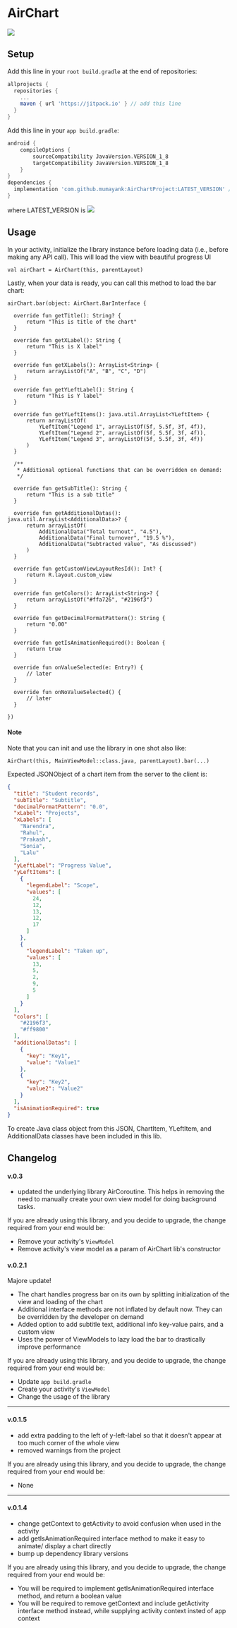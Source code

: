 # AirChart
[![](https://jitpack.io/v/mumayank/AirChartProject.svg)](https://jitpack.io/#mumayank/AirChartProject)

## Setup

Add this line in your `root build.gradle` at the end of repositories:

```gradle
allprojects {
  repositories {
    ...
    maven { url 'https://jitpack.io' } // add this line
  }
}
  ```
Add this line in your `app build.gradle`:
```gradle
android {
    compileOptions {
        sourceCompatibility JavaVersion.VERSION_1_8
        targetCompatibility JavaVersion.VERSION_1_8
    }
}
dependencies {
  implementation 'com.github.mumayank:AirChartProject:LATEST_VERSION' // add this line
}
```
where LATEST_VERSION is [![](https://jitpack.io/v/mumayank/AirChartProject.svg)](https://jitpack.io/#mumayank/AirChartProject)

## Usage

In your activity, initialize the library instance before loading data (i.e., before making any API call). This will load the view with beautiful progress UI
```
val airChart = AirChart(this, parentLayout)
```

Lastly, when your data is ready, you can call this method to load the bar chart:
```
airChart.bar(object: AirChart.BarInterface {

  override fun getTitle(): String? {
      return "This is title of the chart"
  }

  override fun getXLabel(): String {
      return "This is X label"
  }

  override fun getXLabels(): ArrayList<String> {
      return arrayListOf("A", "B", "C", "D")
  }

  override fun getYLeftLabel(): String {
      return "This is Y label"
  }

  override fun getYLeftItems(): java.util.ArrayList<YLeftItem> {
      return arrayListOf(
          YLeftItem("Legend 1", arrayListOf(5f, 5.5f, 3f, 4f)),
          YLeftItem("Legend 2", arrayListOf(5f, 5.5f, 3f, 4f)),
          YLeftItem("Legend 3", arrayListOf(5f, 5.5f, 3f, 4f))
      )
  }

  /**
   * Additional optional functions that can be overridden on demand:
   */

  override fun getSubTitle(): String {
      return "This is a sub title"
  }

  override fun getAdditionalDatas(): java.util.ArrayList<AdditionalData>? {
      return arrayListOf(
          AdditionalData("Total turnout", "4.5"),
          AdditionalData("Final turnover", "19.5 %"),
          AdditionalData("Subtracted value", "As discussed")
      )
  }

  override fun getCustomViewLayoutResId(): Int? {
      return R.layout.custom_view
  }

  override fun getColors(): ArrayList<String>? {
      return arrayListOf("#ffa726", "#2196f3")
  }

  override fun getDecimalFormatPattern(): String {
      return "0.00"
  }

  override fun getIsAnimationRequired(): Boolean {
      return true
  }

  override fun onValueSelected(e: Entry?) {
      // later
  }

  override fun onNoValueSelected() {
      // later
  }

})

```
#### Note
Note that you can init and use the library in one shot also like:
```
AirChart(this, MainViewModel::class.java, parentLayout).bar(...)
```

Expected JSONObject of a chart item from the server to the client is:

```json
{
  "title": "Student records",
  "subTitle": "Subtitle",
  "decimalFormatPattern": "0.0",
  "xLabel": "Projects",
  "xLabels": [
    "Narendra",
    "Rahul",
    "Prakash",
    "Sonia",
    "Lalu"
  ],
  "yLeftLabel": "Progress Value",
  "yLeftItems": [
    {
      "legendLabel": "Scope",
      "values": [
        24,
        12,
        13,
        12,
        17
      ]
    },
    {
      "legendLabel": "Taken up",
      "values": [
        13,
        5,
        2,
        9,
        5
      ]
    }
  ],
  "colors": [
    "#2196f3",
    "#ff9800"
  ],
  "additionalDatas": [
    {
      "key": "Key1",
      "value": "Value1"
    },
    {
      "key": "Key2",
      "value2": "Value2"
    }
  ],
  "isAnimationRequired": true
}
```

To create Java class object from this JSON, ChartItem, YLeftItem, and AdditionalData classes have been included in this lib.

## Changelog

#### v.0.3
+ updated the underlying library AirCoroutine. This helps in removing the need to manually create your own view model for doing background tasks.

If you are already using this library, and you decide to upgrade, the change required from your end would be:
+ Remove your activity's `ViewModel`
+ Remove activity's view model as a param of AirChart lib's constructor

#### v.0.2.1

Majore update!
+ The chart handles progress bar on its own by splitting initialization of the view and loading of the chart
+ Additional interface methods are not inflated by default now. They can be overridden by the developer on demand
+ Added option to add subtitle text, additional info key-value pairs, and a custom view
+ Uses the power of ViewModels to lazy load the bar to drastically improve performance

If you are already using this library, and you decide to upgrade, the change required from your end would be:
+ Update `app build.gradle`
+ Create your activity's `ViewModel`
+ Change the usage of the library 
---

#### v.0.1.5

+ add extra padding to the left of y-left-label so that it doesn't appear at too much corner of the whole view
+ removed warnings from the project

If you are already using this library, and you decide to upgrade, the change required from your end would be:
+ None

---

#### v.0.1.4

+ change getContext to getActivity to avoid confusion when used in the activity
+ add getIsAnimationRequired interface method to make it easy to animate/ display a chart directly
+ bump up dependency library versions

If you are already using this library, and you decide to upgrade, the change required from your end would be:
+ You will be required to implement getIsAnimationRequired interface method, and return a boolean value
+ You will be required to remove getContext and include getActivity interface method instead, while supplying activity context insted of app context

